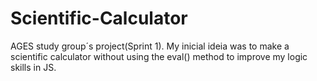 # Scientific-Calculator
AGES study group´s project(Sprint 1). 
My inicial ideia was to make a scientific calculator without using the eval() method to improve my logic skills in JS.
